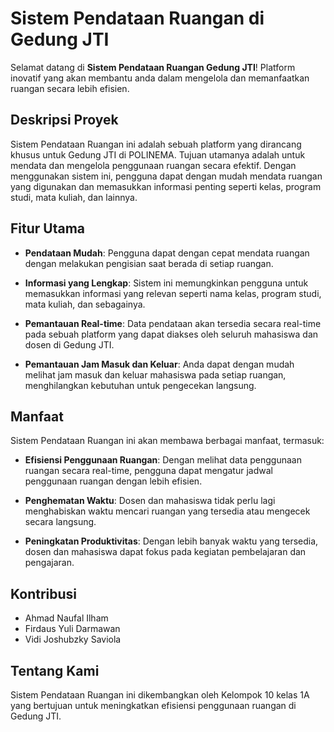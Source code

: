 # Sistem Pendataan Ruangan di Gedung JTI

Selamat datang di **Sistem Pendataan Ruangan Gedung JTI**! Platform inovatif yang akan membantu anda dalam mengelola dan memanfaatkan ruangan secara lebih efisien.

## Deskripsi Proyek

Sistem Pendataan Ruangan ini adalah sebuah platform yang dirancang khusus untuk Gedung JTI di POLINEMA. Tujuan utamanya adalah untuk mendata dan mengelola penggunaan ruangan secara efektif. Dengan menggunakan sistem ini, pengguna dapat dengan mudah mendata ruangan yang digunakan dan memasukkan informasi penting seperti kelas, program studi, mata kuliah, dan lainnya.

## Fitur Utama

- **Pendataan Mudah**: Pengguna dapat dengan cepat mendata ruangan dengan melakukan pengisian saat berada di setiap ruangan.

- **Informasi yang Lengkap**: Sistem ini memungkinkan pengguna untuk memasukkan informasi yang relevan seperti nama kelas, program studi, mata kuliah, dan sebagainya.

- **Pemantauan Real-time**: Data pendataan akan tersedia secara real-time pada sebuah platform yang dapat diakses oleh seluruh mahasiswa dan dosen di Gedung JTI.

- **Pemantauan Jam Masuk dan Keluar**: Anda dapat dengan mudah melihat jam masuk dan keluar mahasiswa pada setiap ruangan, menghilangkan kebutuhan untuk pengecekan langsung.

## Manfaat

Sistem Pendataan Ruangan ini akan membawa berbagai manfaat, termasuk:

- **Efisiensi Penggunaan Ruangan**: Dengan melihat data penggunaan ruangan secara real-time, pengguna dapat mengatur jadwal penggunaan ruangan dengan lebih efisien.

- **Penghematan Waktu**: Dosen dan mahasiswa tidak perlu lagi menghabiskan waktu mencari ruangan yang tersedia atau mengecek secara langsung.

- **Peningkatan Produktivitas**: Dengan lebih banyak waktu yang tersedia, dosen dan mahasiswa dapat fokus pada kegiatan pembelajaran dan pengajaran.

## Kontribusi

- Ahmad Naufal Ilham
- Firdaus Yuli Darmawan
- Vidi Joshubzky Saviola

## Tentang Kami

Sistem Pendataan Ruangan ini dikembangkan oleh Kelompok 10 kelas 1A yang bertujuan untuk meningkatkan efisiensi penggunaan ruangan di Gedung JTI.